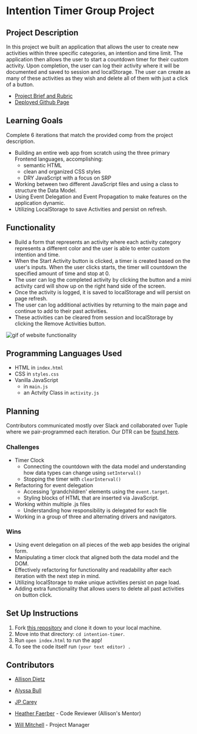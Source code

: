 # Intention Timer Group Project

## Project Description

In this project we built an application that allows the user to create new activities within three specific categories, an intention and time limit. The application then allows the user to start a countdown timer for their custom activity. Upon completion, the user can log their activity where it will be documented and saved to session and localStorage. The user can create as many of these activities as they wish and delete all of them with just a click of a button.

- [Project Brief and Rubric](https://frontend.turing.io/projects/module-1/intention-timer-group.html)
- [Deployed Github Page](https://dietza.github.io/intention-timer/)

## Learning Goals

Complete 6 iterations that match the provided comp from the project description.

- Building an entire web app from scratch using the three primary Frontend languages, accomplishing:
  - semantic HTML
  - clean and organized CSS styles
  - DRY  JavaScript with a focus on SRP
- Working between two different JavaScript files and using a class to structure the Data Model.
- Using Event Delegation and Event Propagation to make features on the application dynamic.
- Utilizing LocalStorage to save Activities and persist on refresh.

## Functionality

- Build a form that represents an activity where each activity category represents a different color and the user is able to enter custom intention and time.
- When the Start Activity button is clicked, a timer is created based on the user's inputs. When the user clicks starts, the timer will countdown the specified amount of time and stop at 0.
- The user can log the completed activity by clicking the button and a mini activity card will show up on the right hand side of the screen.
- Once the activity is logged, it is saved to localStorage and will persist on page refresh.
- The user can log additional activities by returning to the main page and continue to add to their past activities. 
- These activities can be cleared from session and localStorage by clicking the Remove Activities button.

![gif of website functionality](https://media.giphy.com/media/3esbWhwSqI0hBvCcc1/giphy.gif)

## Programming Languages Used

- HTML in `index.html`
- CSS in `styles.css`
- Vanilla JavaScript
  - in `main.js`
  - an Actvity Class in `activity.js`

## Planning

Contributors communicated mostly over Slack and collaborated over Tuple where we pair-programmed each iteration. Our DTR can be [found here](https://docs.google.com/document/d/1eViwBoq7kedJ0B0w-qlkOXThaszUpHE-Mm5BNhd_KJo/edit).

### Challenges

- Timer Clock 
  - Connecting the countdown with the data model and understanding how data types can change using `setInterval()`
  - Stopping the timer with `clearInterval()`
- Refactoring for event delegation
  - Accessing  'grandchildren' elements using the `event.target`.
  - Styling blocks of HTML that are inserted via JavaScript.
- Working within multiple .js files
  - Understanding how responsibility is delegated for each file
- Working in a group of three and alternating drivers and navigators.

### Wins

- Using event delegation on all pieces of the web app besides the original form.
- Manipulating a timer clock that aligned both the data model and the DOM.
- Effectively refactoring for functionality and readability after each iteration with the next step in mind.
- Utilizing localStorage to make unique activities persist on page load.
- Adding extra functionality that allows users to delete all past activities on button click.

## Set Up Instructions

1. Fork [this repository](https://github.com/dietza/intention-timer) and clone it down to your local machine.
2. Move into that directory: `cd intention-timer`.
3. Run `open index.html` to run the app!
4. To see the code itself run `(your text editor) . `

## Contributors

* [Allison Dietz](https://github.com/dietza)
* [Alyssa Bull](https://github.com/alyssabull)
* [JP Carey](https://github.com/jaypeasee)
* [Heather Faerber](https://github.com/hfaerber) - Code Reviewer (Allison's Mentor)

* [Will Mitchell](https://github.com/wvmitchell) - Project Manager
